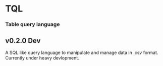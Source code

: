 # TQL
### Table query language
## v0.2.0 Dev

A SQL like query language to manipulate and manage data in .csv format.
Currently under heavy devlopment.
